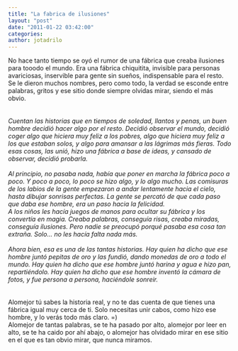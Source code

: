 ```yaml
---
title: "La fabrica de ilusiones"
layout: "post"
date: "2011-01-22 03:42:00"
categories: 
author: jotadrilo
---
```


<div class="css-full-post-content js-full-post-content">
No hace tanto tiempo se oyó el rumor de una fábrica que creaba ilusiones para tooodo el mundo. Era una fábrica chiquitita, invisible para personas avariciosas, inservible para gente sin sueños, indispensable para el resto.<br />Se le dieron muchos nombres, pero como todo, la verdad se esconde entre palabras, gritos y ese sitio donde siempre olvidas mirar, siendo el más obvio.<br /><br /><br /><span style="font-style: italic;">Cuentan las historias que en tiempos de soledad, llantos y penas, un buen hombre decidió hacer algo por el resto. Decidió observar el mundo, decidió coger algo que hiciera muy feliz a los pobres, algo que hiciera muy feliz a los que estaban solos, y algo para amansar a las lágrimas más fieras. Todo esas cosas, las unió, hizo una fábrica a base de ideas, y cansado de observar, decidió probarla.</span><br /><br /><span style="font-style: italic;">Al principio, no pasaba nada, había que poner en marcha la fábrica poco a poco. Y poco a poco, lo poco se hizo algo, y lo algo mucho. Las comisuras de los labios de la gente empezaron a andar lentamente hacia el cielo, hasta dibujar sonrisas perfectas. La gente se percató de que cada paso que daba ese hombre, era un paso hacia la felicidad. </span><br /><span style="font-style: italic;">A los niños les hacía juegos de manos para ocultar su fábrica y los convertía en magia. Creaba palabras, conseguía risas, creaba miradas, conseguía ilusiones. Pero nadie se preocupó porqué pasaba esa cosa tan extraña. Solo... no les hacía falta nada más.</span><br /><br /><span style="font-style: italic;">Ahora bien, esa es una de las tantas historias. Hay quien ha dicho que ese hombre juntó pepitas de oro y las fundió, dando monedas de oro a todo el mundo. Hay quien ha dicho que ese hombre juntó harina y agua e hizo pan, repartiéndolo. Hay quien ha dicho que ese hombre inventó la cámara de fotos, y fue persona a persona, haciéndole sonreir. </span><br /><br /><br />Alomejor tú sabes la historia real, y no te das cuenta de que tienes una fábrica igual muy cerca de ti. Solo necesitas unir cabos, como hizo ese hombre, y lo verás todo más claro. =)<br />Alomejor de tantas palabras, se te ha pasado por alto, alomejor por leer en alto, se te ha caido por ahí abajo, o alomejor has olvidado mirar en ese sitio en el que es tan obvio mirar, que nunca miramos.
</div>
